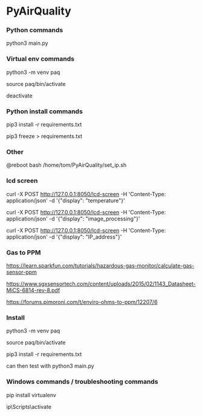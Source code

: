 # PyAirQuality

### Python commands

python3 main.py

### Virtual env commands

python3 -m venv paq

source paq/bin/activate

deactivate

### Python install commands

pip3 install -r requirements.txt

pip3 freeze > requirements.txt

### Other
@reboot bash /home/tom/PyAirQuality/set_ip.sh

### lcd screen
curl -X POST http://127.0.0.1:8050/lcd-screen -H 'Content-Type: application/json' -d '{"display": "temperature"}'

curl -X POST http://127.0.0.1:8050/lcd-screen -H 'Content-Type: application/json' -d '{"display": "image_processing"}'

curl -X POST http://127.0.0.1:8050/lcd-screen -H 'Content-Type: application/json' -d '{"display": "IP_address"}'

### Gas to PPM
https://learn.sparkfun.com/tutorials/hazardous-gas-monitor/calculate-gas-sensor-ppm

https://www.sgxsensortech.com/content/uploads/2015/02/1143_Datasheet-MiCS-6814-rev-8.pdf

https://forums.pimoroni.com/t/enviro-ohms-to-ppm/12207/6

### Install

python3 -m venv paq

source paq/bin/activate

pip3 install -r requirements.txt

can then test with python3 main.py

### Windows commands / troubleshooting commands

pip install virtualenv

ip\Scripts\activate
